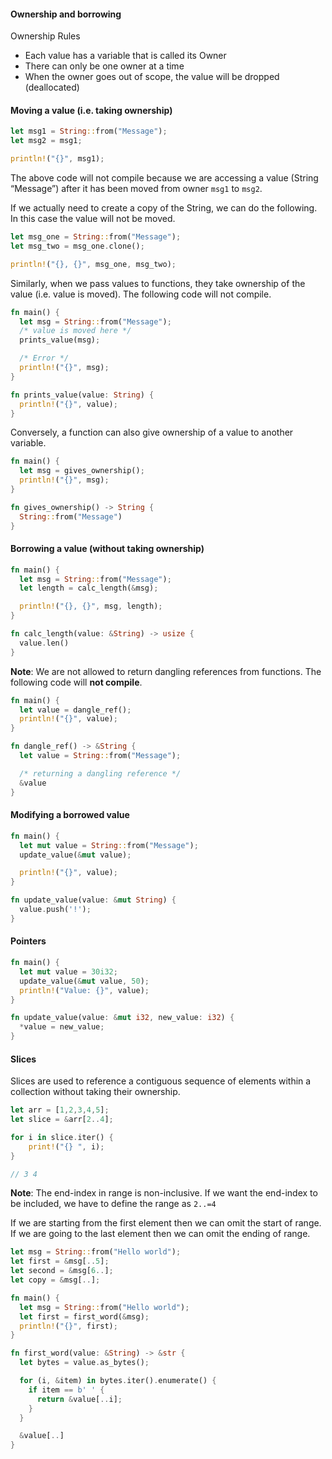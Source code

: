 #### Ownership and borrowing

Ownership Rules
- Each value has a variable that is called its Owner
- There can only be one owner at a time 
- When the owner goes out of scope, the value will be dropped (deallocated)


#### Moving a value (i.e. taking ownership)
```rust
let msg1 = String::from("Message");
let msg2 = msg1;

println!("{}", msg1);
```

The above code will not compile because we are accessing a value (String “Message”) after it has been moved from owner `msg1` to `msg2`.

If we actually need to create a copy of the String, we can do the following. In this case the value will not be moved.

```rust
let msg_one = String::from("Message");
let msg_two = msg_one.clone();

println!("{}, {}", msg_one, msg_two);
```

Similarly, when we pass values to functions, they take ownership of the value (i.e. value is moved). The following code will not compile.

```rust
fn main() {
  let msg = String::from("Message");
  /* value is moved here */
  prints_value(msg);

  /* Error */
  println!("{}", msg);
}

fn prints_value(value: String) {
  println!("{}", value);
}
```

Conversely, a function can also give ownership of a value to another variable.

```rust
fn main() {
  let msg = gives_ownership();
  println!("{}", msg);
}

fn gives_ownership() -> String {
  String::from("Message")
}
```


#### Borrowing a value (without taking ownership)
```rust
fn main() {
  let msg = String::from("Message");
  let length = calc_length(&msg);

  println!("{}, {}", msg, length);
}

fn calc_length(value: &String) -> usize {
  value.len()
}
```

**Note**: We are not allowed to return dangling references from functions. The following code will **not compile**.

```rust
fn main() {
  let value = dangle_ref();
  println!("{}", value);
}

fn dangle_ref() -> &String {
  let value = String::from("Message");

  /* returning a dangling reference */
  &value
}
```


#### Modifying a borrowed value
```rust
fn main() {
  let mut value = String::from("Message");
  update_value(&mut value);

  println!("{}", value);
}

fn update_value(value: &mut String) {
  value.push('!');
}
```


#### Pointers
```rust
fn main() {
  let mut value = 30i32;
  update_value(&mut value, 50);
  println!("Value: {}", value);
}

fn update_value(value: &mut i32, new_value: i32) {
  *value = new_value;
}
```


#### Slices
Slices are used to reference a contiguous sequence of elements within a collection without taking their ownership. 

```rust
let arr = [1,2,3,4,5];
let slice = &arr[2..4];

for i in slice.iter() {
    print!("{} ", i);
}

// 3 4
```

**Note**: The end-index in range is non-inclusive. If we want the end-index to be included, we have to define the range as `2..=4`

If we are starting from the first element then we can omit the start of range. If we are going to the last element then we can omit the ending of range.

```rust
let msg = String::from("Hello world");
let first = &msg[..5];
let second = &msg[6..];
let copy = &msg[..];
```

```rust
fn main() {
  let msg = String::from("Hello world");
  let first = first_word(&msg);
  println!("{}", first);
}

fn first_word(value: &String) -> &str {
  let bytes = value.as_bytes();

  for (i, &item) in bytes.iter().enumerate() {
    if item == b' ' {
      return &value[..i];
    }
  }

  &value[..]
}
```
